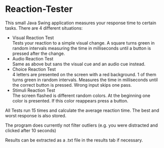 # Reaction-Tester
This small Java Swing application measures your response time to certain tasks.
There are 4 different situations:

* Visual Reaction Test  
Tests your reaction to a simple visual change.
A square turns green in random intervals measuring the time in milliseconds until a button is pressed after the change.
* Audio Reaction Test  
Same as above but sans the visual cue and an audio cue instead.
* Choice Reaction Test  
4 letters are presented on the screen with a red background.
1 of them turns green in random intervals. Measures the time in milliseconds until the correct button is pressed.
Wrong input skips one pass.
* Stimuli Reaction Test  
The screen flashed is different random colors. At the beginning one color is presented. If this color reappears press a button.

All Tests run 15 times and calculate the average reaction time.
The best and worst response is also stored.

The program does currently not filter outliers (e.g. you were distracted and clicked after 10 seconds)

Results can be extracted as a .txt file in the results tab if necessary.
